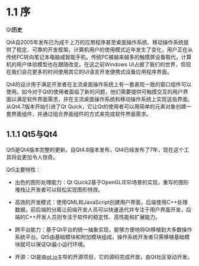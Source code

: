 # 1.1 序

Qt**历史**

Qt4自2005年发布已为成千上万的应用程序甚至桌面操作系统、移动操作系统提供了稳定、可靠的开发框架。计算机用户的使用模式近年发生了变化，用户正在从传统PC转向笔记本电脑或智能手机。传统PC被越来越多的触摸屏设备取代，计算机的用户体验模型也在跟随改变。在这之前Windows UI占据了我们的世界，但现在我们会花更多的时间使用其它的UI语言开发便携式设备应用程序界面。

Qt4的设计用于满足开发者在主流桌面操作系统上有一套表现一致的窗口组件可以使用。如今对于Qt的使用者面临了新的问题，他们需要提供可触摸交互的用户界面以满足软件界面需求，并在主流桌面操作系统和移动操作系统上实现这些界面。从Qt4.7版本开始引进了Qt Quick，它让Qt的使用者可以用简单的元素对象创建一套界面组件，并通过组合界面组件的方式来完成软件界面需求。

## 1.1.1 Qt5与Qt4

Qt5是Qt4版本完整的更新。自Qt4.8版本发布，Qt4已经发布了7年，现在这个工具将会更加令人惊奇。

Qt5主要特性：

* 出色的图形处理能力：Qt Quick2基于OpenGL\(ES\)场景的实现，重写的图形堆栈让开发者可以轻松实现图形特效。

* 高效的开发模式：使用QML和JavaScript创建用户界面，后端使用C++处理数据。前后端的分离让前端开发人员可以快速迭代并专注于用户界面开发，后端的C++开发人员则专注于软件的稳定性、高性能和扩展能力。

* 跨平台能力：基于Qt平台的统一抽象实现，能够方便地将Qt移植到大多数操作系统平台。Qt5由基础模块和附加模块组成，操作系统开发者只需移植基础模块就可以保证Qt最小运行环境。

* 开源：Qt是由[qt.io](http://qt.io/)主导的开源项目，它的源码完成开放，由Qt社区驱动开发。



